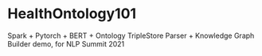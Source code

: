 # HealthOntology101
Spark + Pytorch + BERT + Ontology TripleStore Parser + Knowledge Graph Builder demo, for NLP Summit 2021
